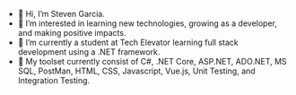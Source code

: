 - 👋 Hi, I’m Steven Garcia.
- 👀 I’m interested in learning new technologies, growing as a developer, and making positive impacts.
- 🌱 I’m currently a student at Tech Elevator learning full stack development using a .NET framework.
- 🔧 My toolset currently consist of C#, .NET Core, ASP.NET, ADO.NET, MS SQL, PostMan, HTML, CSS, Javascript, Vue.js, Unit Testing, and Integration Testing.
